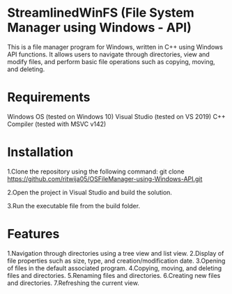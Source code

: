 # StreamlinedWinFS (File System Manager using Windows - API)

This is a file manager program for Windows, written in C++ using Windows API functions. 
It allows users to navigate through directories, view and modify files, and perform basic file operations such as copying, moving, and deleting.

# Requirements
Windows OS (tested on Windows 10)
Visual Studio (tested on VS 2019)
C++ Compiler (tested with MSVC v142)

# Installation

1.Clone the repository using the following command:
git clone https://github.com/ritwija05/OSFileManager-using-Windows-API.git

2.Open the project in Visual Studio and build the solution.

3.Run the executable file from the build folder.

# Features 

1.Navigation through directories using a tree view and list view.
2.Display of file properties such as size, type, and creation/modification date.
3.Opening of files in the default associated program.
4.Copying, moving, and deleting files and directories.
5.Renaming files and directories.
6.Creating new files and directories.
7.Refreshing the current view.
